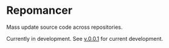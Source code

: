 # Repomancer
Mass update source code across repositories.

Currently in development. See [v.0.0.1](https://github.com/repomancer/repomancer/tree/v0.0.1) for current development.